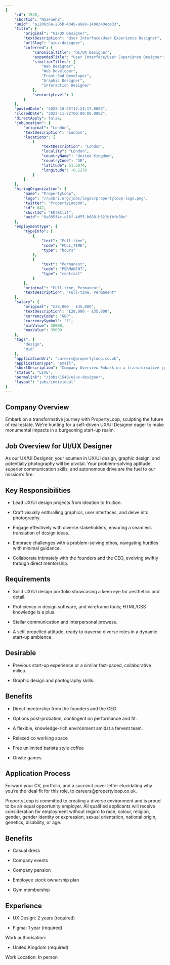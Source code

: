 ```yaml
---
{
	"id": 1540,
	"shortId": "N5zFuehZ",
	"uuid": "a1206c6a-285b-4349-a6e9-1408c40ece33",
	"title": {
		"original": "UI/UX Designer",
		"textDescription": "User Interface/User Experience Designer",
		"urlSlug": "uiux-designer",
		"inferred": {
			"canonicalTitle": "UI/UX Designer",
			"expandedTitle": "User Interface/User Experience Designer",
			"similiarTitles": [
				"Web Designer",
				"Web Developer",
				"Front-End Developer",
				"Graphic Designer",
				"Interaction Designer"
			],
			"seniortyLevel": 3
		}
	},
	"postedDate": "2023-10-25T12:21:17.000Z",
	"closedDate": "2023-11-22T00:00:00.000Z",
	"directApply": false,
	"jobLocation": {
		"original": "London",
		"textDescription": "London",
		"locations": [
			{
				"textDescription": "London",
				"locality": "London",
				"countryName": "United Kingdom",
				"countryCode": "GB",
				"latitude": 51.5074,
				"longitude": -0.1278
			}
		]
	},
	"hiringOrganization": {
		"name": "PropertyLoop",
		"logo": "//uxbri.org/jobs/logos/propertyloop-logo.png",
		"twitter": "PropertyLoopUK",
		"id": 842,
		"shortId": "EOf8Clif",
		"uuid": "8a085f4c-a16f-4d55-b688-b321bfbfe80e"
	},
	"employmentType": {
		"typeInfo": [
			{
				"text": "Full-time",
				"code": "FULL_TIME",
				"type": "hours"
			},
			{
				"text": "Permanent",
				"code": "PERMANENT",
				"type": "contract"
			}
		],
		"original": "Full-time, Permanent",
		"textDescription": "Full-time, Permanent"
	},
	"salary": {
		"original": "£28,000 - £35,000",
		"textDescription": "£28,000 - £35,000",
		"currencyCode": "GBP",
		"currencySymbol": "£",
		"minValue": 28000,
		"maxValue": 35000
	},
	"tags": [
		"design",
		"mid"
	],
	"applicationUri": "careers@propertyloop.co.uk",
	"applicationType": "email",
	"shortDescription": "Company Overview Embark on a transformative journey with PropertyLoop, sculpting the future of real estate. We're' hunting for a self-driven- UX/UI/ Designer eager to make monumental impacts in a",
	"status": "LIVE",
	"permalink": "/jobs/1540/uiux-designer",
	"layout": "jobs/individual"
}
---
```

<h2>Company Overview</h2><p>Embark on a transformative journey with PropertyLoop, sculpting the future of real estate. We're hunting for a self-driven UX/UI Designer eager to make monumental impacts in a burgeoning start-up realm.</p><h2>Job Overview for UI/UX Designer</h2><p>As our UX/UI Designer, your acumen in UX/UI design, graphic design, and potentially photography will be pivotal. Your problem-solving aptitude, superior communication skills, and autonomous drive are the fuel to our mission’s fire.</p><h2>Key Responsibilities</h2><ul><li><p>Lead UX/UI design projects from ideation to fruition.</p></li><li><p>Craft visually enthralling graphics, user interfaces, and delve into photography.</p></li><li><p>Engage effectively with diverse stakeholders, ensuring a seamless translation of design ideas.</p></li><li><p>Embrace challenges with a problem-solving ethos, navigating hurdles with minimal guidance.</p></li><li><p>Collaborate intimately with the founders and the CEO, evolving swiftly through direct mentorship.</p></li></ul><h2>Requirements</h2><ul><li><p>Solid UX/UI design portfolio showcasing a keen eye for aesthetics and detail.</p></li><li><p>Proficiency in design software, and wireframe tools; HTML/CSS knowledge is a plus.</p></li><li><p>Stellar communication and interpersonal prowess.</p></li><li><p>A self-propelled attitude, ready to traverse diverse roles in a dynamic start-up ambience.</p></li></ul><h2>Desirable</h2><ul><li><p>Previous start-up experience or a similar fast-paced, collaborative milieu.</p></li><li><p>Graphic design and photography skills.</p></li></ul><h2>Benefits</h2><ul><li><p>Direct mentorship from the founders and the CEO.</p></li><li><p>Options post-probation, contingent on performance and fit.</p></li><li><p>A flexible, knowledge-rich environment amidst a fervent team.</p></li><li><p>Relaxed co working space</p></li><li><p>Free unlimited barista style coffee</p></li><li><p>Onsite games</p></li></ul><h2>Application Process</h2><p>Forward your CV, portfolio, and a succinct cover letter elucidating why you’re the ideal fit for this role, to careers@propertyloop.co.uk.</p><p>PropertyLoop is committed to creating a diverse environment and is proud to be an equal opportunity employer. All qualified applicants will receive consideration for employment without regard to race, colour, religion, gender, gender identity or expression, sexual orientation, national origin, genetics, disability, or age.</p><h2>Benefits</h2><ul><li><p>Casual dress</p></li><li><p>Company events</p></li><li><p>Company pension</p></li><li><p>Employee stock ownership plan</p></li><li><p>Gym membership</p></li></ul><h2>Experience</h2><ul><li><p>UX Design: 2 years (required)</p></li><li><p>Figma: 1 year (required)</p></li></ul><p>Work authorisation:</p><ul><li><p>United Kingdom (required)</p></li></ul><p>Work Location: In person</p>
